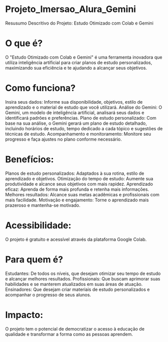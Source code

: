 # Projeto_Imersao_Alura_Gemini
Resusumo Descritivo do Projeto: Estudo Otimizado com Colab e Gemini

# O que é?

O "Estudo Otimizado com Colab e Gemini" é uma ferramenta inovadora que utiliza inteligência artificial para criar planos de estudo personalizados, maximizando sua eficiência e te ajudando a alcançar seus objetivos.

# Como funciona?

Insira seus dados: Informe sua disponibilidade, objetivos, estilo de aprendizado e o material de estudo que você utilizará.
Análise do Gemini: O Gemini, um modelo de inteligência artificial, analisará seus dados e identificará padrões e preferências.
Plano de estudo personalizado: Com base na sua análise, o Gemini gerará um plano de estudo detalhado, incluindo horários de estudo, tempo dedicado a cada tópico e sugestões de técnicas de estudo.
Acompanhamento e monitoramento: Monitore seu progresso e faça ajustes no plano conforme necessário.

# Benefícios:

Planos de estudo personalizados: Adaptados à sua rotina, estilo de aprendizado e objetivos.
Otimização do tempo de estudo: Aumente sua produtividade e alcance seus objetivos com mais rapidez.
Aprendizado eficaz: Aprenda de forma mais profunda e retenha mais informações.
Melhores resultados: Alcance suas metas acadêmicas e profissionais com mais facilidade.
Motivação e engajamento: Torne o aprendizado mais prazeroso e mantenha-se motivado.

# Acessibilidade:

O projeto é gratuito e acessível através da plataforma Google Colab.

# Para quem é?

Estudantes: De todos os níveis, que desejam otimizar seu tempo de estudo e alcançar melhores resultados.
Profissionais: Que buscam aprimorar suas habilidades e se manterem atualizados em suas áreas de atuação.
Ensinadores: Que desejam criar materiais de estudo personalizados e acompanhar o progresso de seus alunos.

# Impacto:

O projeto tem o potencial de democratizar o acesso à educação de qualidade e transformar a forma como as pessoas aprendem.
